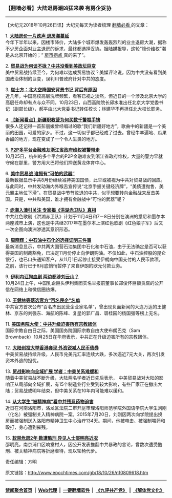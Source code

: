 ### 【翻墙必看】大陆退房潮凶猛来袭 有房企妥协
------------------------

<p>
 【大纪元2018年10月26日讯】大纪元每天为读者梳理
 <a href="http://www.epochtimes.com/gb/tag/%E7%BF%BB%E5%A2%99%E5%BF%85%E7%9C%8B.html">
  翻墙必看
 </a>
 的文章：
</p>
<p>
 1.
 <b>
  <a href="http://www.epochtimes.com/gb/18/10/25/n10807748.htm" rel="noopener noreferrer" target="_blank">
   大陆房价一片跌声 退房潮蔓延
  </a>
 </b>
 <br/>
 今年下半年以来，因楼市降价，大陆多个城市爆发轰轰烈烈的业主退房大潮，据称不少房企面对业主退房的诉求，最终都选择妥协。据陆媒报导，这轮“降价维权”潮是从北京开始的；“
 <a href="http://www.epochtimes.com/gb/tag/%E6%88%BF%E5%B8%82%E6%8B%90%E7%82%B9.html">
  房市拐点
 </a>
 真的来了”。
</p>
<p>
 2.
 <b>
  <a href="http://www.epochtimes.com/gb/18/10/25/n10808637.htm" rel="noopener noreferrer" target="_blank">
   贸易战为何谈不拢？中共没看到美政坛巨变
  </a>
 </b>
 <br/>
 美中贸易战持续至今，为何难以达成贸易协议？美媒评论说，因为中共没有看到美国政治体制的巨变，误判川普政府针对中共的态度。
</p>
<p>
 3.
 <b>
  <a href="http://www.epochtimes.com/gb/18/10/25/n10809015.htm" rel="noopener noreferrer" target="_blank">
   崔士方：北大空降国安背景书记 背后有原因
  </a>
 </b>
 <br/>
 近几年，中国高校高层洗牌频繁，看客已视之淡然，但近日的一个涉及北京大学的高层任命却有点与众不同。10月23日，山西高院院长邱水准出任北京大学党委书记（副部长级），郝平由北大党委书记转任校长；林建华不再担任北大校长职务。
</p>
<p>
 4.
 <b>
  <a href="http://www.epochtimes.com/gb/18/10/25/n10808671.htm" rel="noopener noreferrer" target="_blank">
   【新闻看点】新疆职教营为何买数千警棍手铐
  </a>
 </b>
 <br/>
 很多人还记得一首彭丽媛曾经唱过的歌“我们新疆好地方”，歌曲中的新疆是一个美丽的田园，可爱的家乡。不过，这一切似乎都已经成了过去。曾经牛羊遍地、瓜果香甜的地方，现在变成了一个令人生畏的地方。
</p>
<p>
 5.
 <b>
  <a href="http://www.epochtimes.com/gb/18/10/25/n10809142.htm" rel="noopener noreferrer" target="_blank">
   P2P多平台金融难友浙江省政府维权被警带走
  </a>
 </b>
 <br/>
 10月25日，杭州的多个平台的P2P金融难友到浙江省政府维权，大量的警力早就守候在那里，警方用大巴将他们押送黄龙体育中心。
</p>
<p>
 6.
 <b>
  <a href="http://www.epochtimes.com/gb/18/10/25/n10807180.htm" rel="noopener noreferrer" target="_blank">
   美中贸易战 谁拥有“可怕的武器”
  </a>
 </b>
 <br/>
 最新数据显示中共8月份继续减持美国国债，此举或被视为中共对贸易战的回应。与此同时，中共发动海内外喉舌宣传说“北京手握关键经济牌”，“美债遭抛售，美元霸主地位下滑”。在贸易战中节节败退的中共，似乎想要转向金融战来反击美国。只是，中共和美国，谁才拥有金融战中“可怕的武器”呢？
</p>
<p>
 7.
 <b>
  <a href="http://www.epochtimes.com/gb/18/10/24/n10806394.htm" rel="noopener noreferrer" target="_blank">
   赤潮入澳引关注 专家揭《洪湖赤卫队》真相
  </a>
 </b>
 <br/>
 中共红色歌剧《洪湖赤卫队》计划于11月4日和7－8日分别在澳洲的悉尼和墨尔本两座城市上演，这也是中共继2017年在墨尔本上演红色歌剧《红色娘子军》后又一次企图向澳洲渗透其意识形态。
</p>
<p>
 8.
 <b>
  <a href="http://www.epochtimes.com/gb/18/10/25/n10809043.htm" rel="noopener noreferrer" target="_blank">
   周晓辉：中石油中石化的选择证明三件事
  </a>
 </b>
 <br/>
 最新消息显示，中共两大国营石油集团中石化和中石油，由于无法确定是否可以获得美国的制裁豁免，已决定11月份停止向伊朗购油。不仅如此，中石油控股的昆仑银行，也已口头通知客户，从11月1日起停止接受伊朗向中国支付的人民币款项。之前，该行已于8月底悄悄暂停了来自伊朗的欧元付款业务。
</p>
<p>
 9.
 <b>
  <a href="http://www.epochtimes.com/gb/18/10/25/n10809215.htm" rel="noopener noreferrer" target="_blank">
   伊利内讧狗血剧 两边都涉刘云山？
  </a>
 </b>
 <br/>
 10月24日上午，中国乳企巨头伊利集团实名举报前董事长郑俊怀巨额贪腐的公开信在网络上和微信圈热爆。
</p>
<p>
 10.
 <b>
  <a href="http://www.epochtimes.com/gb/18/10/25/n10807402.htm" rel="noopener noreferrer" target="_blank">
   王健林等落选官方“百名民企”名单
  </a>
 </b>
 <br/>
 中共官方首次公布“百名杰出民营企业家名单”，曾出现负面新闻的大连万达的王健林、京东的刘强东、海航的陈峰、复星的郭广昌、碧桂园的杨国强等榜上无名。
</p>
<p>
 11.
 <b>
  <a href="http://www.epochtimes.com/gb/18/10/25/n10809315.htm" rel="noopener noreferrer" target="_blank">
   美国务院大使：中共升级迫害所有宗教团体
  </a>
 </b>
 <br/>
 国际宗教自由日之际，美国国务院国际宗教自由大使布朗巴克（Sam Brownback）10月25日在华府表示，中共正在升级迫害所有的宗教团体。
</p>
<p>
 12.
 <b>
  <a href="http://www.epochtimes.com/gb/18/10/25/n10809010.htm" rel="noopener noreferrer" target="_blank">
   大陆创投大举香港套现 外资锐减人民币债券
  </a>
 </b>
 <br/>
 中美贸易战持续升级，人民币兑美元汇率连续大跌，多次逼近7元大关，再次引发资本外逃的担忧。
</p>
<p>
 13.
 <b>
  <a href="http://www.epochtimes.com/gb/18/10/25/n10808881.htm" rel="noopener noreferrer" target="_blank">
   贸战影响向全域扩展 学者：中美关系难缓和
  </a>
 </b>
 <br/>
 随着中美贸易战不断升级，大陆两名学者近日先后表示， 中美贸易战对大陆的影响正从局部向全域扩展，有15个制造业行业受到较大影响，有些厂家正在撤出大陆；贸易战或明年结束，但中美关系在10年内可能难以缓和。
</p>
<p>
 14.
 <b>
  <a href="http://www.epochtimes.com/gb/18/10/24/n10805383.htm" rel="noopener noreferrer" target="_blank">
   从大学生“被精神病”看中共残忍药物迫害
  </a>
 </b>
 <br/>
 近日在河南洛阳市，洛龙区法院二审开庭审理洛阳师范学院外国语学院大学生刘刚（化名）被强制关入精神病院一案。2015年7月20日，刘刚因两次向学院提出换房而被强制送入洛阳市精神卫生中心治疗134天。期间，他被电击、被强制喂药和殴打，身心遭到摧残。
</p>
<p>
 15.
 <b>
  <a href="http://www.epochtimes.com/gb/18/10/25/n10807641.htm" rel="noopener noreferrer" target="_blank">
   软禁危房2年 数遭酷刑 异见人士邵明亮近况
  </a>
 </b>
 <br/>
 邵明亮，南京浦口区响堂村人，因公开发表推翻中共暴政的言论，曾数次遭受酷刑、被关精神病院等折磨虐待，现以轮椅代步。
</p>
<p>
 责任编辑：方明
</p>

原文链接：http://www.epochtimes.com/gb/18/10/26/n10809618.htm


------------------------
#### [禁闻聚合首页](https://github.com/gfw-breaker/banned-news/blob/master/README.md) &nbsp;|&nbsp; [Web代理](https://github.com/gfw-breaker/open-proxy/blob/master/README.md) &nbsp;|&nbsp; [一键翻墙软件](https://github.com/gfw-breaker/nogfw/blob/master/README.md) &nbsp;|&nbsp; [《九评共产党》](https://github.com/gfw-breaker/9ping.md/blob/master/README.md#九评之一评共产党是什么) &nbsp;|&nbsp; [《解体党文化》](https://github.com/gfw-breaker/jtdwh.md/blob/master/README.md#绪论)